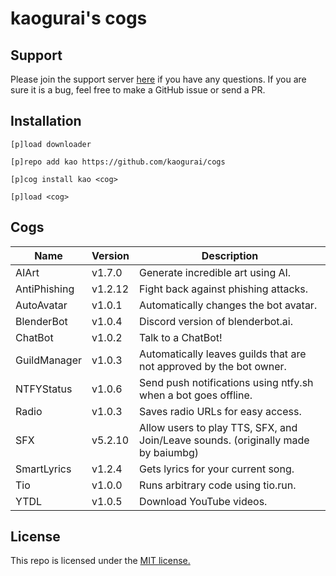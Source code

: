 # kaogurai's cogs

## Support
Please join the support server [here](https://discord.gg/p6ehU9qhg8) if you have any questions. If you are sure it is a bug, feel free to make a GitHub issue or send a PR.

## Installation
```
[p]load downloader

[p]repo add kao https://github.com/kaogurai/cogs

[p]cog install kao <cog>

[p]load <cog>
```

## Cogs
| Name | Version | Description |
|----------|--------|---------------------|
| AIArt | v1.7.0 | Generate incredible art using AI. |
| AntiPhishing | v1.2.12 | Fight back against phishing attacks. |
| AutoAvatar | v1.0.1 | Automatically changes the bot avatar. |
| BlenderBot | v1.0.4 | Discord version of blenderbot.ai. |
| ChatBot | v1.0.2 | Talk to a ChatBot! |
| GuildManager | v1.0.3 | Automatically leaves guilds that are not approved by the bot owner. |
| NTFYStatus | v1.0.6 | Send push notifications using ntfy.sh when a bot goes offline. |
| Radio | v1.0.3 | Saves radio URLs for easy access. |
| SFX | v5.2.10 | Allow users to play TTS, SFX, and Join/Leave sounds. (originally made by baiumbg) |
| SmartLyrics | v1.2.4 | Gets lyrics for your current song. |
| Tio | v1.0.0 | Runs arbitrary code using tio.run. |
| YTDL | v1.0.5 | Download YouTube videos. |

## License
This repo is licensed under the [MIT license.](https://github.com/kaogurai/cogs/blob/master/LICENSE)